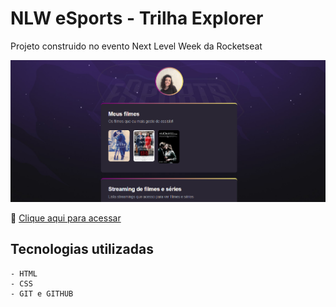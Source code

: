 # NLW eSports - Trilha Explorer
Projeto construido no evento Next Level Week da Rocketseat

![preview](./github.NLW.png)

🔗 [Clique aqui para acessar](https://elzaasenee.github.io/NLW)

## Tecnologias utilizadas 

    - HTML
    - CSS
    - GIT e GITHUB